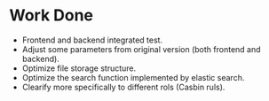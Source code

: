 # Work Done
- Frontend and backend integrated test.
- Adjust some parameters from original version (both frontend and backend).
- Optimize file storage structure.
- Optimize the search function implemented by elastic search.
- Clearify more specifically to different rols (Casbin ruls).
